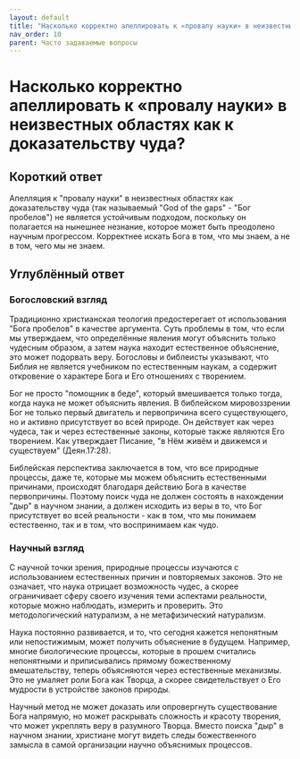 ```yaml
---
layout: default
title: "Насколько корректно апеллировать к «провалу науки» в неизвестных областях как к доказательству чуда?"
nav_order: 10
parent: Часто задаваемые вопросы
---
```


# Насколько корректно апеллировать к «провалу науки» в неизвестных областях как к доказательству чуда?

## Короткий ответ

Апелляция к "провалу науки" в неизвестных областях как доказательству чуда (так называемый "God of the gaps" - "Бог пробелов") не является устойчивым подходом, поскольку он полагается на нынешнее незнание, которое может быть преодолено научным прогрессом. Корректнее искать Бога в том, что мы знаем, а не в том, чего мы не знаем.

## Углублённый ответ

### Богословский взгляд

Традиционно христианская теология предостерегает от использования "Бога пробелов" в качестве аргумента. Суть проблемы в том, что если мы утверждаем, что определённые явления могут объяснить только чудесным образом, а затем наука находит естественное объяснение, это может подорвать веру. Богословы и библеисты указывают, что Библия не является учебником по естественным наукам, а содержит откровение о характере Бога и Его отношениях с творением.

Бог не просто "помощник в беде", который вмешивается только тогда, когда наука не может объяснить явления. В библейском мировоззрении Бог не только первый двигатель и первопричина всего существующего, но и активно присутствует во всей природе. Он действует как через чудеса, так и через естественные законы, которые также являются Его творением. Как утверждает Писание, "в Нём живём и движемся и существуем" (Деян.17:28).

Библейская перспектива заключается в том, что все природные процессы, даже те, которые мы можем объяснить естественными причинами, происходят благодаря действию Бога в качестве первопричины. Поэтому поиск чуда не должен состоять в нахождении "дыр" в научном знании, а должен исходить из веры в то, что Бог присутствует во всей реальности - как в том, что мы понимаем естественно, так и в том, что воспринимаем как чудо.

### Научный взгляд

С научной точки зрения, природные процессы изучаются с использованием естественных причин и повторяемых законов. Это не означает, что наука отрицает возможность чудес, а скорее ограничивает сферу своего изучения теми аспектами реальности, которые можно наблюдать, измерить и проверить. Это методологический натурализм, а не метафизический натурализм.

Наука постоянно развивается, и то, что сегодня кажется непонятным или непостижимым, может получить объяснение в будущем. Например, многие биологические процессы, которые в прошем считались непонятными и приписывались прямому божественному вмешательству, теперь объясняются через естественные механизмы. Это не умаляет роли Бога как Творца, а скорее свидетельствует о Его мудрости в устройстве законов природы.

Научный метод не может доказать или опровергнуть существование Бога напрямую, но может раскрывать сложность и красоту творения, что может укреплять веру в разумного Творца. Вместо поиска "дыр" в научном знании, христиане могут видеть следы божественного замысла в самой организации научно объяснимых процессов.

</content>